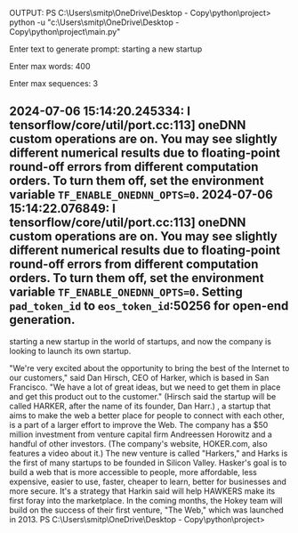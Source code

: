 OUTPUT:
PS C:\Users\smitp\OneDrive\Desktop - Copy\python\project> python -u "c:\Users\smitp\OneDrive\Desktop - Copy\python\project\main.py"

Enter text to generate prompt: starting a new startup

Enter max words: 400

Enter max sequences: 3

2024-07-06 15:14:20.245334: I tensorflow/core/util/port.cc:113] oneDNN custom operations are on. You may see slightly different numerical results due to floating-point round-off errors from different computation orders. To turn them off, set the environment variable `TF_ENABLE_ONEDNN_OPTS=0`.
2024-07-06 15:14:22.076849: I tensorflow/core/util/port.cc:113] oneDNN custom operations are on. You may see slightly different numerical results due to floating-point round-off errors from different computation orders. To turn them off, set the environment variable `TF_ENABLE_ONEDNN_OPTS=0`.
Setting `pad_token_id` to `eos_token_id`:50256 for open-end generation.
----------------------------------------------------------------------------------------------------
starting a new startup in the world of startups, and now the company is looking to launch its own startup.

"We're very excited about the opportunity to bring the best of the Internet to our customers," said Dan Hirsch, CEO of Harker, which is based in San Francisco. "We have a lot of great ideas, but we need to get them in place and get this product out to the customer."
 (Hirsch said the startup will be called HARKER, after the name of its founder, Dan Harr.)
, a startup that aims to make the web a better place for people to connect with each other, is a part of a larger effort to improve the Web. The company has a $50 million investment from venture capital firm Andreessen Horowitz and a handful of other investors. (The company's website, HOKER.com, also features a video about it.) The new venture is called "Harkers," and Harks is the first of many startups to be founded in Silicon Valley. Hasker's goal is to build a web that is more accessible to people, more affordable, less expensive, easier to use, faster, cheaper to learn, better for businesses and more secure. It's a strategy that Harkin said will help HAWKERS make its first foray into the marketplace. In the coming months, the Hokey team will build on the success of their first venture, "The Web," which was launched in 2013.
PS C:\Users\smitp\OneDrive\Desktop - Copy\python\project>




